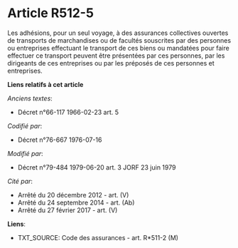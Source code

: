 # Article R512-5

Les adhésions, pour un seul voyage, à des assurances collectives ouvertes de transports de marchandises ou de facultés
souscrites par des personnes ou entreprises effectuant le transport de ces biens ou mandatées pour faire effectuer ce
transport peuvent être présentées par ces personnes, par les dirigeants de ces entreprises ou par les préposés de ces
personnes et entreprises.

**Liens relatifs à cet article**

_Anciens textes_:

  - Décret n°66-117 1966-02-23 art. 5

_Codifié par_:

  - Décret n°76-667 1976-07-16

_Modifié par_:

  - Décret n°79-484 1979-06-20 art. 3 JORF 23 juin 1979

_Cité par_:

  - Arrêté du 20 décembre 2012 - art. (V)
  - Arrêté du 24 septembre 2014 - art. (Ab)
  - Arrêté du 27 février 2017 - art. (V)

**Liens**:

  - TXT_SOURCE: Code des assurances - art. R*511-2 (M)

